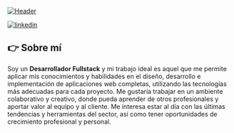 [![Header]([https://ibb.co/xm881L4](https://i.ibb.co/TKqq42C/Githab-md.png) "Header")](https://www.linkedin.com/in/facundo-aranda-joaquin/)


[![linkedin](https://img.shields.io/static/v1?label=&message=linkedin&color=0e76a8&logo=linkedin&logoColor=white&style=for-the-badge)](https://www.linkedin.com/in/facundo-aranda-joaquin/)


## 👉 Sobre mí
Soy un **Desarrollador Fullstack** y mi trabajo ideal es aquel que me permite aplicar mis conocimientos y habilidades en el diseño, desarrollo e implementación de aplicaciones web completas, utilizando las tecnologías más adecuadas para cada proyecto. Me gustaría trabajar en un ambiente colaborativo y creativo, donde pueda aprender de otros profesionales y aportar valor al equipo y al cliente. Me interesa estar al día con las últimas tendencias y herramientas del sector, así como tener oportunidades de crecimiento profesional y personal.
